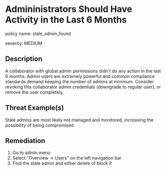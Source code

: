 # Admininistrators Should Have Activity in the Last 6 Months

policy name: stale_admin_found

severity: MEDIUM

## Description

A collaborator with global admin permissions didn't do any action in the last 6
months. Admin users are extremely powerful and common compliance standards
demand keeping the number of admins at minimum. Consider revoking this
collaborator admin credentials (downgrade to regular user), or remove the user
completely.

## Threat Example(s)

Stale admins are most likely not managed and monitored, increasing the
possibility of being compromised.

## Remediation

1. Go to admin menu
2. Select "Overview -> Users" on the left navigation bar
3. Find the stale admin and either delete of block it
